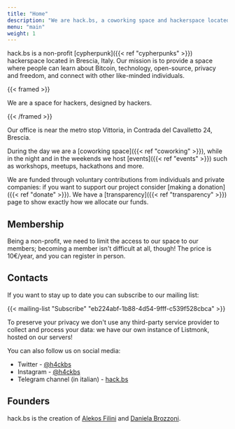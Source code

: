```yaml
---
title: "Home"
description: "We are hack.bs, a coworking space and hackerspace located in Brescia"
menu: "main"
weight: 1
---
```



hack.bs is a non-profit [cypherpunk]({{< ref "cypherpunks" >}}) hackerspace located in Brescia, Italy. Our mission is to provide a space where people can learn about Bitcoin, technology, open-source, privacy and freedom, and connect with other like-minded individuals.

{{< framed >}}

We are a space for hackers, designed by hackers.

{{< /framed >}}

Our office is near the metro stop Vittoria, in Contrada del Cavalletto 24, Brescia.

During the day we are a [coworking space]({{< ref "coworking" >}}), while in the night and in the weekends we host [events]({{< ref "events" >}}) such as
workshops, meetups, hackathons and more.

We are funded through voluntary contributions from individuals and private companies: if you want to support our project consider [making a donation]({{< ref "donate" >}}).
We have a [transparency]({{< ref "transparency" >}}) page to show exactly how we allocate our funds.

## Membership

Being a non-profit, we need to limit the access to our space to our members; becoming a member isn't difficult at all, though! The price is 10€/year, and you can register in person.

## Contacts

If you want to stay up to date you can subscribe to our mailing list:

{{< mailing-list "Subscribe" "eb224abf-1b88-4d54-9fff-c539f528cbca" >}}

To preserve your privacy we don't use any third-party service provider to collect and process your data: we have our own instance of Listmonk, hosted on our servers!

You can also follow us on social media:

- Twitter - [@h4ckbs](https://twitter.com/h4ckbs)
- Instagram - [@h4ckbs](https://instagram.com/h4ckbs)
- Telegram channel (in italian) - [hack.bs](https://t.me/h4ckbs)

## Founders

hack.bs is the creation of [Alekos Filini](https://twitter.com/afilini) and [Daniela Brozzoni](https://twitter.com/danielabrozzoni).
